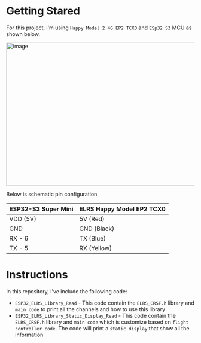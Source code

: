 # Getting Stared

For this project, i'm using `Happy Model 2.4G EP2 TCX0` and `ESp32 S3` MCU as shown below.

<img width="765" height="383" alt="image" src="https://github.com/user-attachments/assets/b5dae979-2c9e-4c1a-89ae-6797c31edeb8" />

Below is schematic pin configuration

| ESP32-S3 Super Mini | ELRS Happy Model EP2 TCX0 |
|---------------------|---------------------------|
| VDD (5V)            | 5V (Red)                  |
| GND                 | GND (Black)               |
| RX - 6              | TX (Blue)                 |
| TX - 5              | RX (Yellow)               |

# Instructions

In this repository, i've include the following code:


* `ESP32_ELRS_Library_Read`  - This code contain the `ELRS_CRSF.h` library and `main code` to print all the channels and how to use this library
* `ESP32_ELRS_Library_Static_Display_Read` - This code contain the `ELRS_CRSF.h` library and `main code` which is customize based on `flight controller code`. The code will print a `static display` that show all the information


